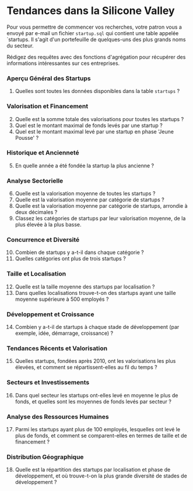 # Tendances dans la Silicone Valley

Pour vous permettre de commencer vos recherches, votre patron vous a envoyé par e-mail un fichier `startup.sql` qui contient une table appelée `startups. Il s'agit d'un portefeuille de quelques-uns des plus grands noms du secteur.

Rédigez des requêtes avec des fonctions d'agrégation pour récupérer des informations intéressantes sur ces entreprises.

### Aperçu Général des Startups

1. Quelles sont toutes les données disponibles dans la table `startups` ?

### Valorisation et Financement

2. Quelle est la somme totale des valorisations pour toutes les startups ?
3. Quel est le montant maximal de fonds levés par une startup ?
4. Quel est le montant maximal levé par une startup en phase 'Jeune Pousse' ?

### Historique et Ancienneté

5. En quelle année a été fondée la startup la plus ancienne ?

### Analyse Sectorielle

6. Quelle est la valorisation moyenne de toutes les startups ?
7. Quelle est la valorisation moyenne par catégorie de startups ?
8. Quelle est la valorisation moyenne par catégorie de startups, arrondie à deux décimales ?
9. Classez les catégories de startups par leur valorisation moyenne, de la plus élevée à la plus basse.

### Concurrence et Diversité

10. Combien de startups y a-t-il dans chaque catégorie ?
11. Quelles catégories ont plus de trois startups ?

### Taille et Localisation

12. Quelle est la taille moyenne des startups par localisation ?
13. Dans quelles localisations trouve-t-on des startups ayant une taille moyenne supérieure à 500 employés ?

### Développement et Croissance

14. Combien y a-t-il de startups à chaque stade de développement (par exemple, idée, démarrage, croissance) ?

### Tendances Récents et Valorisation

15. Quelles startups, fondées après 2010, ont les valorisations les plus élevées, et comment se répartissent-elles au fil du temps ?

### Secteurs et Investissements

16. Dans quel secteur les startups ont-elles levé en moyenne le plus de fonds, et quelles sont les moyennes de fonds levés par secteur ?

### Analyse des Ressources Humaines

17. Parmi les startups ayant plus de 100 employés, lesquelles ont levé le plus de fonds, et comment se comparent-elles en termes de taille et de financement ?

### Distribution Géographique

18. Quelle est la répartition des startups par localisation et phase de développement, et où trouve-t-on la plus grande diversité de stades de développement ?
